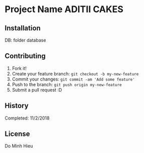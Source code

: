 ﻿# Project Name ADITII CAKES


## Installation

DB: folder database


## Contributing

1. Fork it!
2. Create your feature branch: `git checkout -b my-new-feature`
3. Commit your changes: `git commit -am 'Add some feature'`
4. Push to the branch: `git push origin my-new-feature`
5. Submit a pull request :D

## History

Completed: 11/2/2018


## License

Do Minh Hieu